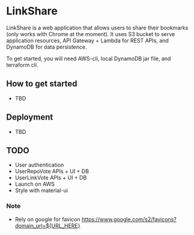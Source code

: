 # LinkShare

LinkShare is a web application that allows users to share their bookmarks (only works with Chrome at the moment). It uses S3 bucket to serve application resources, API Gateway + Lambda for REST APIs, and DynamoDB for data persistence.

To get started, you will need AWS-cli, local DynamoDB jar file, and terraform cli.

## How to get started

- TBD

## Deployment

- TBD

## TODO

- User authentication
- UserRepoVote APIs + UI + DB
- UserLinkVote APIs + UI + DB
- Launch on AWS
- Style with material-ui

### Note

- Rely on google for favicon https://www.google.com/s2/favicons?domain_url=${URL_HERE}
